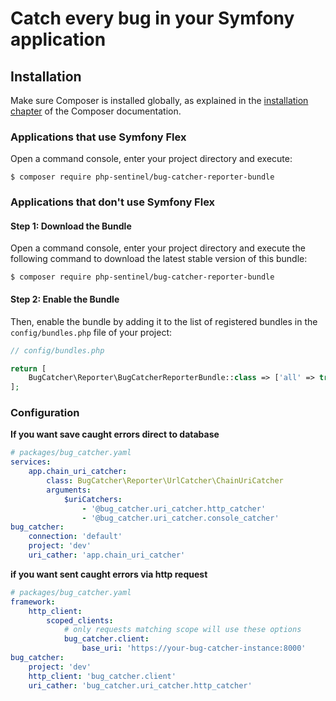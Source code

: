 # Catch every bug in your Symfony application

## Installation

Make sure Composer is installed globally, as explained in the
[installation chapter](https://getcomposer.org/doc/00-intro.md)
of the Composer documentation.

### Applications that use Symfony Flex

Open a command console, enter your project directory and execute:

```console
$ composer require php-sentinel/bug-catcher-reporter-bundle
```

### Applications that don't use Symfony Flex

#### Step 1: Download the Bundle

Open a command console, enter your project directory and execute the
following command to download the latest stable version of this bundle:

```console
$ composer require php-sentinel/bug-catcher-reporter-bundle
```

#### Step 2: Enable the Bundle

Then, enable the bundle by adding it to the list of registered bundles
in the `config/bundles.php` file of your project:

```php
// config/bundles.php

return [
    BugCatcher\Reporter\BugCatcherReporterBundle::class => ['all' => true],
];
```

### Configuration

**If you want save caught errors direct to database**

```yaml
# packages/bug_catcher.yaml
services:
    app.chain_uri_catcher:
        class: BugCatcher\Reporter\UrlCatcher\ChainUriCatcher
        arguments:
            $uriCatchers:
                - '@bug_catcher.uri_catcher.http_catcher'
                - '@bug_catcher.uri_catcher.console_catcher'
bug_catcher:
    connection: 'default'
    project: 'dev'
    uri_cather: 'app.chain_uri_catcher'
```

**if you want sent caught errors via http request**

```yaml
# packages/bug_catcher.yaml
framework:
    http_client:
        scoped_clients:
            # only requests matching scope will use these options
            bug_catcher.client:
                base_uri: 'https://your-bug-catcher-instance:8000'
bug_catcher:
    project: 'dev'
    http_client: 'bug_catcher.client'
    uri_cather: 'bug_catcher.uri_catcher.http_catcher'
```